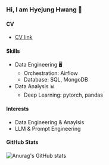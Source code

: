 ### Hi, I am Hyejung Hwang 👐

#### CV
- [CV link](https://docs.google.com/document/d/e/2PACX-1vTqmkQE38unl1_lt8vZbypc7DmbpS2ov8ECkgjwKB4VCVN8Lq03QGWp6HYeZP6q7g/pub)

#### Skills
- Data Engineering 🖥️ 
  - Orchestration: Airflow
  - Database: SQL, MongoDB
- Data Analysis 📊
  - Deep Learning: pytorch, pandas

#### Interests
- Data Engineering & Anaylsis
- LLM & Prompt Engineering

#### GitHub Stats
![Anurag's GitHub stats](https://github-readme-stats.vercel.app/api?username=HyeJung-Hwang&show_icons=true&theme=radical)

